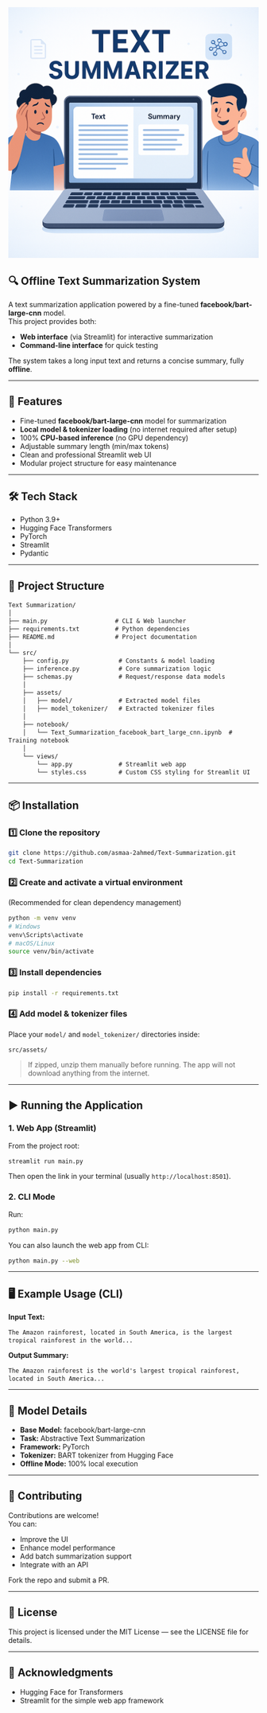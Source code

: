 ![Banner Image](src/image.png)

## 🔍 **Offline Text Summarization System**  
A text summarization application powered by a fine-tuned **facebook/bart-large-cnn** model.  
This project provides both:

- **Web interface** (via Streamlit) for interactive summarization  
- **Command-line interface** for quick testing  

The system takes a long input text and returns a concise summary, fully **offline**.

---

## 🚀 Features
- Fine-tuned **facebook/bart-large-cnn** model for summarization  
- **Local model & tokenizer loading** (no internet required after setup)  
- 100% **CPU-based inference** (no GPU dependency)  
- Adjustable summary length (min/max tokens)  
- Clean and professional Streamlit web UI  
- Modular project structure for easy maintenance  

---

## 🛠️ Tech Stack
- Python 3.9+  
- Hugging Face Transformers  
- PyTorch  
- Streamlit  
- Pydantic  

---

## 📂 Project Structure
```
Text Summarization/
│
├── main.py                   # CLI & Web launcher
├── requirements.txt          # Python dependencies
├── README.md                 # Project documentation
│
└── src/
    ├── config.py              # Constants & model loading
    ├── inference.py           # Core summarization logic
    ├── schemas.py             # Request/response data models
    │
    ├── assets/
    │   ├── model/             # Extracted model files
    │   ├── model_tokenizer/   # Extracted tokenizer files
    │
    ├── notebook/
    │   └── Text_Summarization_facebook_bart_large_cnn.ipynb  # Training notebook
    │
    └── views/
        └── app.py             # Streamlit web app
        └── styles.css         # Custom CSS styling for Streamlit UI
```
---

## 📦 Installation

### 1️⃣ Clone the repository
```bash
git clone https://github.com/asmaa-2ahmed/Text-Summarization.git
cd Text-Summarization
```

### 2️⃣ Create and activate a virtual environment  
(Recommended for clean dependency management)
```bash
python -m venv venv
# Windows
venv\Scripts\activate
# macOS/Linux
source venv/bin/activate
```

### 3️⃣ Install dependencies
```bash
pip install -r requirements.txt
```

### 4️⃣ Add model & tokenizer files  
Place your `model/` and `model_tokenizer/` directories inside:
```
src/assets/
```
> If zipped, unzip them manually before running. The app will not download anything from the internet.

---

## ▶️ Running the Application

### 1. Web App (Streamlit)
From the project root:
```bash
streamlit run main.py
```
Then open the link in your terminal (usually `http://localhost:8501`).

### 2. CLI Mode
Run:
```bash
python main.py
```
You can also launch the web app from CLI:
```bash
python main.py --web
```

---

## 🖥️ Example Usage (CLI)

**Input Text:**
```
The Amazon rainforest, located in South America, is the largest tropical rainforest in the world...
```

**Output Summary:**
```
The Amazon rainforest is the world's largest tropical rainforest, located in South America...
```

---

## 🎯 Model Details
- **Base Model:** facebook/bart-large-cnn  
- **Task:** Abstractive Text Summarization  
- **Framework:** PyTorch  
- **Tokenizer:** BART tokenizer from Hugging Face  
- **Offline Mode:** 100% local execution  

---

## 🤝 Contributing
Contributions are welcome!  
You can:
- Improve the UI  
- Enhance model performance  
- Add batch summarization support  
- Integrate with an API  

Fork the repo and submit a PR.

---

## 📜 License
This project is licensed under the MIT License — see the LICENSE file for details.

---

## 🙌 Acknowledgments
- Hugging Face for Transformers  
- Streamlit for the simple web app framework  


